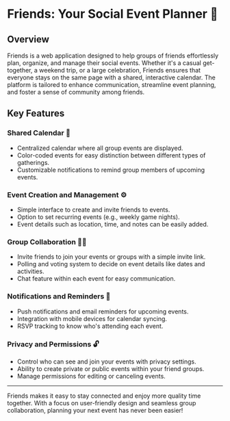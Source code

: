 # Friends: Your Social Event Planner 📅

## Overview
Friends is a web application designed to help groups of friends effortlessly plan, organize, and manage their social events. Whether it's a casual get-together, a weekend trip, or a large celebration, Friends ensures that everyone stays on the same page with a shared, interactive calendar. The platform is tailored to enhance communication, streamline event planning, and foster a sense of community among friends.

## Key Features

### Shared Calendar 📆
- Centralized calendar where all group events are displayed.
- Color-coded events for easy distinction between different types of gatherings.
- Customizable notifications to remind group members of upcoming events.

### Event Creation and Management ⚙
- Simple interface to create and invite friends to events.
- Option to set recurring events (e.g., weekly game nights).
- Event details such as location, time, and notes can be easily added.

### Group Collaboration 👯‍♀️
- Invite friends to join your events or groups with a simple invite link.
- Polling and voting system to decide on event details like dates and activities.
- Chat feature within each event for easy communication.

### Notifications and Reminders 🔔
- Push notifications and email reminders for upcoming events.
- Integration with mobile devices for calendar syncing.
- RSVP tracking to know who's attending each event.

### Privacy and Permissions 🔓
- Control who can see and join your events with privacy settings.
- Ability to create private or public events within your friend groups.
- Manage permissions for editing or canceling events.

---

Friends makes it easy to stay connected and enjoy more quality time together. With a focus on user-friendly design and seamless group collaboration, planning your next event has never been easier!
